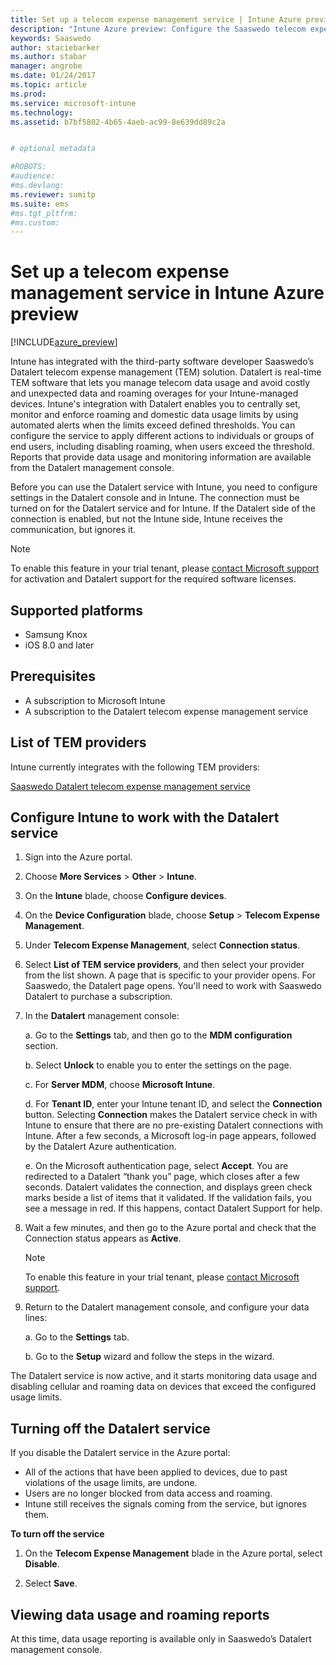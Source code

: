 ```yaml
---
title: Set up a telecom expense management service | Intune Azure preview | Microsoft Docs
description: "Intune Azure preview: Configure the Saaswedo telecom expense management service to integrate with Intune."
keywords: Saaswedo
author: staciebarker
ms.author: stabar
manager: angrobe
ms.date: 01/24/2017
ms.topic: article
ms.prod:
ms.service: microsoft-intune
ms.technology:
ms.assetid: b7bf5802-4b65-4aeb-ac99-8e639dd89c2a


# optional metadata

#ROBOTS:
#audience:
#ms.devlang:
ms.reviewer: sumitp
ms.suite: ems
#ms.tgt_pltfrm:
#ms.custom:
---
```


# Set up a telecom expense management service in Intune Azure preview
[!INCLUDE[azure_preview](../includes/azure_preview.md)]

Intune has integrated with the third-party software developer Saaswedo’s Datalert telecom expense management (TEM) solution. Datalert is real-time TEM software that lets you manage telecom data usage and avoid costly and unexpected data and roaming overages for your Intune-managed devices. Intune's integration with Datalert enables you to centrally set, monitor and enforce roaming and domestic data usage limits by using automated alerts when the limits exceed defined thresholds. You can configure the service to apply different actions to individuals or groups of end users, including disabling roaming, when users exceed the threshold. Reports that provide data usage and monitoring information are available from the Datalert management console.

Before you can use the Datalert service with Intune, you need to configure settings in the Datalert console and in Intune. The connection must be turned on for the Datalert service and for Intune. If the Datalert side of the connection is enabled, but not the Intune side, Intune receives the communication, but ignores it.

>[!NOTE]
>To enable this feature in your trial tenant, please [contact Microsoft support](https://docs.microsoft.com/intune/troubleshoot/how-to-get-support-for-microsoft-intune) for activation and Datalert support for the required software licenses.

## Supported platforms

- Samsung Knox
- iOS 8.0 and later

## Prerequisites

- A subscription to Microsoft Intune
- A subscription to the Datalert telecom expense management service

## List of TEM providers

Intune currently integrates with the following TEM providers:

[Saaswedo Datalert telecom expense management service](http://www.datalert.biz/)

## Configure Intune to work with the Datalert service

 

1. Sign into the Azure portal.
2. Choose **More Services** > **Other** > **Intune**.
3. On the **Intune** blade, choose **Configure devices**.
2. On the **Device Configuration** blade, choose **Setup** > **Telecom Expense Management**.
2. Under **Telecom Expense Management**, select **Connection status**.

3. Select **List of TEM service providers**, and then select your provider from the list shown. A page that is specific to your provider opens. For Saaswedo, the Datalert page opens. You'll need to work with Saaswedo Datalert to purchase a subscription.

4. In the **Datalert** management console:

    a. Go to the **Settings** tab, and then go to the **MDM configuration** section.

    b. Select **Unlock** to enable you to enter the settings on the page.

	c. For **Server MDM**, choose **Microsoft Intune**.

    d. For **Tenant ID**, enter your Intune tenant ID, and select the **Connection** button. Selecting **Connection** makes the Datalert service check in with Intune to ensure that there are no pre-existing Datalert connections with Intune. After a few seconds, a Microsoft log-in page appears, followed by the Datalert Azure authentication.

    e. On the Microsoft authentication page, select **Accept**. You are redirected to a Datalert “thank you” page, which closes after a few seconds. Datalert validates the connection, and displays green check marks beside a list of items that it validated. If the validation fails, you see a message in red. If this happens, contact Datalert Support for help.

5. Wait a few minutes, and then go to the Azure portal and check that the Connection status appears as **Active**. 

    >[!NOTE]
    >To enable this feature in your trial tenant, please [contact Microsoft support](https://docs.microsoft.com/intune/troubleshoot/how-to-get-support-for-microsoft-intune).

6. Return to the Datalert management console, and configure your data lines:

    a. Go to the **Settings** tab.

    b. Go to the **Setup** wizard and follow the steps in the wizard.



The Datalert service is now active, and it starts monitoring data usage and disabling cellular and roaming data on devices that exceed the configured usage limits.

## Turning off the Datalert service

If you disable the Datalert service in the Azure portal:

- All of the actions that have been applied to devices, due to past violations of the usage limits, are undone.
- Users are no longer blocked from data access and roaming.
- Intune still receives the signals coming from the service, but ignores them.

**To turn off the service**

1. On the **Telecom Expense Management** blade in the Azure portal, select **Disable**.

2. Select **Save**.

## Viewing data usage and roaming reports

At this time, data usage reporting is available only in Saaswedo’s Datalert management console.
